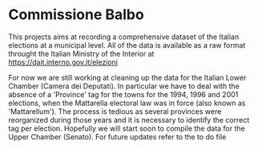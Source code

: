 # Commissione Balbo
This projects aims at recording a comprehensive dataset of the Italian elections at a municipal level. All of the data is available as a raw format throught the Italian Ministry of the Interior at https://dait.interno.gov.it/elezioni

For now we are still working at cleaning up the data for the Italian Lower Chamber (Camera dei Deputati). In particular we have to deal with the absence of a 'Province' tag for the towns for the 1994, 1996 and 2001 elections, when the Mattarella electoral law was in force (also known as 'Mattarellum'). The process is tedious as several provinces were reorganized during those years and it is necessary to identify the correct tag per election. Hopefully we will start soon to compile the data for the Upper Chamber (Senato). For future updates refer to the to do file
